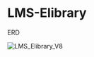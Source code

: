 # LMS-Elibrary
ERD




![LMS_Elibrary_V8](https://github.com/TRONGTIN0803/LMS-Elibrary/assets/110965574/6e49c7c0-ff74-4d3f-b144-5ea54ed34e8a)
